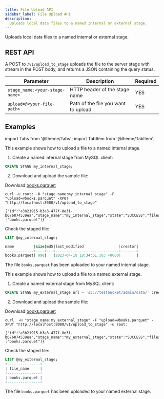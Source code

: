 ```yaml
---
title: File Upload API
sidebar_label: File Upload API
description:
  Uploads local data files to a named internal or external stage.
---
```


Uploads local data files to a named internal or external stage.

## REST API

A POST to `/v1/upload_to_stage` uploads the file to the server stage with stream in the POST body, and returns a JSON containing the query status.

| Parameter  | Description | Required |
| ----------- | ----------- | --- |
| `stage_name:<your-stage-name>`  | HTTP header of the stage name | YES |
| `upload=@<your-file-path>`  | Path of the file you want to upload| YES |


## Examples

import Tabs from '@theme/Tabs';
import TabItem from '@theme/TabItem';

<Tabs groupId="operating-systems">
<TabItem value="internal" label="Upload to Named Internal Stage">

This example shows how to upload a file to a named internal stage.

1. Create a named internal stage from MySQL client:
```sql
CREATE STAGE my_internal_stage;
```
2. Download and upload the sample file:

Download [books.parquet](https://datafuse-1253727613.cos.ap-hongkong.myqcloud.com/data/books.parquet)

```shell title='Put books.parquet to stage'
curl -u root: -H "stage_name:my_internal_stage" -F "upload=@books.parquet" -XPUT "http://localhost:8000/v1/upload_to_stage"
```

```shell title='Response'
{"id":"a3b21915-b3a3-477f-8e31-b676074539ea","stage_name":"my_internal_stage","state":"SUCCESS","files":["books.parquet"]}
```

Check the staged file:
```sql
LIST @my_internal_stage;

name         |size|md5|last_modified                |creator|
-------------+----+---+-----------------------------+-------+
books.parquet| 998|   |2023-04-19 19:34:51.303 +0000|       |
```

The file `books.parquet` has been uploaded to your named internal stage.

</TabItem>
<TabItem value="external" label="Upload to Named External Stage">

This example shows how to upload a file to a named external stage.

1. Create a named external stage from MySQL client:
```sql
CREATE STAGE my_external_stage url = 's3://testbucket/admin/data/' credentials=(aws_key_id='minioadmin' aws_secret_key='minioadmin');
```
2. Download and upload the sample file:

Download [books.parquet](https://datafuse-1253727613.cos.ap-hongkong.myqcloud.com/data/books.parquet)

```shell title='Put books.parquet to stage'
curl  -H "stage_name:my_external_stage" -F "upload=@books.parquet" -XPUT "http://localhost:8000/v1/upload_to_stage" -u root:
```

```shell title='Response'
{"id":"a3b21915-b3a3-477f-8e31-b676074539ea","stage_name":"my_external_stage","state":"SUCCESS","files":["books.parquet"]}
```

Check the staged file:
```sql
LIST @my_external_stage;
+---------------+
| file_name     |
+---------------+
| books.parquet |
+---------------+
```

The file `books.parquet` has been uploaded to your named external stage.

</TabItem>
</Tabs>
